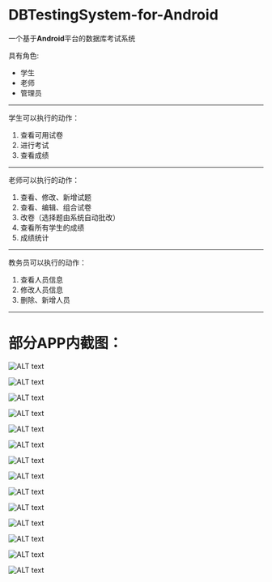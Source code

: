 # DBTestingSystem-for-Android

一个基于**Android**平台的数据库考试系统  

具有角色:

   + 学生
   + 老师
   + 管理员

-----------------------------------
学生可以执行的动作：  

1. 查看可用试卷
2. 进行考试
3. 查看成绩

-----------------------------------

老师可以执行的动作：

1. 查看、修改、新增试题
2. 查看、编辑、组合试卷
3. 改卷（选择题由系统自动批改）
4. 查看所有学生的成绩
5. 成绩统计

-----------------------------------

教务员可以执行的动作：  

1. 查看人员信息
2. 修改人员信息
3. 删除、新增人员

-----------------------------------

# 部分APP内截图：  

![ALT text][login]  

![ALT text][testing1]  

![ALT text][testing2]  

![ALT text][marking]  

![ALT text][viewGrade]  

![ALT text][statistics]  

![ALT text][filter]  

![ALT text][viewQuestions]

![ALT text][newQuestion1]

![ALT text][newQuestion2]

![ALT text][newPaper1]

![ALT text][newPaper2]

![ALT text][viewProfile]

![ALT text][editProfile]


[login]: /sreenshot/login.png
[testing1]: /screenshot/testing1.png
[testing2]: /screenshot/testing2.png
[marking]: /screenshot/marking.png
[viewGrade]: /screenshot/viewgrade.png
[statistics]: /screenshot/statistics.png
[filter]: /screenshot/filter.png
[viewQuestions]: /screenshot/viewQuestions.png
[newQuestion1]: /screenshot/newQuestion1
[newQuestion2]: /screenshot/newQuestion2
[newPaper1]: /screenshot/newPaper1
[newPaper2]: /screenshot/newPaper2
[viewProfile]: /screenshot/viewProfile
[editProfile]: /screenshot/editProfile